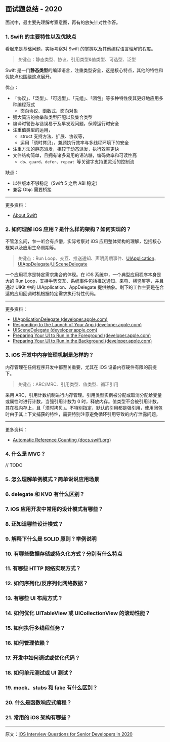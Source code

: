 ## 面试题总结 - 2020

面试中，最主要先理解考察意图，再有的放矢针对性作答。

### 1. Swift 的主要特性以及优缺点

看起来是基础问题，实际考察对 Swift 的掌握以及其他编程语言理解的程度。

> 关键点：静态类型、协议、引用类型&值类型、可选型、泛型

Swift 是一门**静态类型**的编译语言，注重类型安全，这是核心特点，其他的特性和优缺点也围绕这点展开。

优点：

* 「协议」、「泛型」、「可选型」、「元组」、「闭包」等多种特性使其更好地应用多种编程范式
  * 面向协议、函数式、面向对象
* 强大简洁的枚举和类型匹配以及集合类型
* 编译时警告与错误易于及早发现问题，保障运行时安全
* 注重值类型的运用，
  * struct 支持方法、扩展、协议等，
  * 运用「须时拷贝」，兼顾执行效率与多线程环境下的安全
* 注重方法的静态派发，相较于动态派发，执行效率更快
* 文件结构简单，且拥有诸多易用的语法糖，编码效率和可读性高
  * `do`、`guard`、`defer`、`repeat `等关键字支持更灵活的控制流

缺点：

* 以往版本不够稳定（Swift 5 之后 ABI 稳定）
* 兼容 Objc 需要桥接

-----

更多资料：

* [About Swift](https://swift.org/about/)

### 2. 如何理解 iOS 应用？是什么样的架构？如何实现的？

不管怎么问，乍一听会有点懵，实际考察对 iOS 应用整体架构的理解，包括核心框架以及应用生命周期等。

> 关键点：Run Loop、交互、推送通知、声明周期事件、[UIApplication](https://developer.apple.com/documentation/uikit/uiapplication)、[UIAppDelegate](https://developer.apple.com/documentation/uikit/uiapplicationdelegate)/[UISceneDelegate](https://developer.apple.com/documentation/uikit/uiscenedelegate)

一个应用程序是特定需求集合的体现。在 iOS 系统中，一个典型应用程序本身是大的 Run Loop，支持手势交互、系统事件包括推送通知、来电、横竖屏等，并且通过 UIKit 中的 UIApplication、AppDelegate 提供抽象。剩下的工作主要是在合适的应用回调时机根据特定需求执行特性代码。

---

更多资料：

- [UIApplicationDelegate (developer.apple.com)](https://developer.apple.com/documentation/uikit/uiapplicationdelegate)
- [Responding to the Launch of Your App (developer.apple.com)](https://developer.apple.com/documentation/uikit/app_and_environment/responding_to_the_launch_of_your_app)
- [UISceneDelegate (developer.apple.com)](https://developer.apple.com/documentation/uikit/uiscenedelegate)
- [Preparing Your UI to Run in the Foreground (developer.apple.com)](https://developer.apple.com/documentation/uikit/app_and_environment/scenes/preparing_your_ui_to_run_in_the_foreground)
- [Preparing Your UI to Run in the Background (developer.apple.com)](https://developer.apple.com/documentation/uikit/app_and_environment/scenes/preparing_your_ui_to_run_in_the_background)

### 3. iOS 开发中内存管理机制是怎样的？

内存管理在任何程序开发中都至关重要，尤其在 iOS 设备内存硬件有限的前提下。 

> 关键点：ARC/MRC、引用类型、值类型、循环引用

采用 ARC，引用计数机制进行内存管理。引用类型实例被分配或取消分配给变量或属性时进行计数，当强引用计数为 0 时，释放内存。值类型不会被引用计数，其在栈内存上，且「须时拷贝」。不特别指定，默认的引用都是强引用，使用闭包时由于其上下文捕获的特性，需要特别注意避免循环引用导致的内存泄露问题。

---

更多资料：

- [Automatic Reference Counting (docs.swift.org)](https://docs.swift.org/swift-book/LanguageGuide/AutomaticReferenceCounting.html)

### 4. 什么是 MVC？

// TODO

### 5. 怎么理解单例模式？简单说说应用场景

### 6. delegate 和 KVO 有什么区别？

### 7. iOS 应用开发中常用的设计模式有哪些？

### 8. 还知道哪些设计模式？

### 9. 解释下什么是 SOLID 原则？举例说明

### 10. 有哪些数据存储或持久化方式？分别有什么特点

### 11. 有哪些 HTTP 网络实现方式？

### 12. 如何序列化/反序列化网络数据？

### 13. 有哪些 UI 布局方式？

### 14. 如何优化 UITableView 或 UICollectionView 的滚动性能？

### 15. 如何执行多线程任务？

### 16. 如何管理依赖？

### 17. 开发中如何调试或优化代码？

### 18.  如何单元测试或 UI 测试？

### 19. mock、stubs 和 fake 有什么区别？

### 20. 什么是函数响应式编程？

### 21. 常用的 iOS 架构有哪些？



---

原文：[iOS Interview Questions for Senior Developers in 2020](https://iosinterviewguide.com/ios-interview-questions-for-senior-developers-in-2020)





